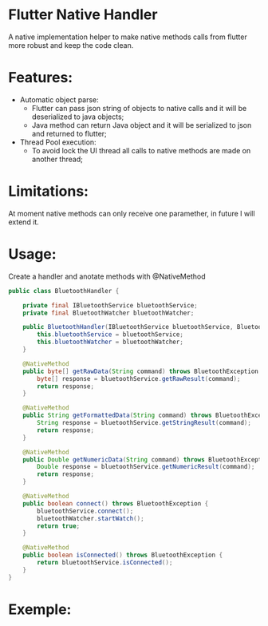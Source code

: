 # Flutter Native Handler
A native implementation helper to make native methods calls from flutter more robust and keep the code clean.

# Features:
* Automatic object parse: 
  * Flutter can pass json string of objects to native calls and it will be deserialized to java objects;
  * Java method can return Java object and it will be serialized to json and returned to flutter;
* Thread Pool execution:
  * To avoid lock the UI thread all calls to native methods are made on another thread;

# Limitations:
At moment native methods can only receive one paramether, in future I will extend it.

# Usage:
Create a handler and anotate methods with @NativeMethod
```java
public class BluetoothHandler {

    private final IBluetoothService bluetoothService;
    private final BluetoothWatcher bluetoothWatcher;

    public BluetoothHandler(IBluetoothService bluetoothService, BluetoothWatcher bluetoothWatcher) {
        this.bluetoothService = bluetoothService;
        this.bluetoothWatcher = bluetoothWatcher;
    }

    @NativeMethod
    public byte[] getRawData(String command) throws BluetoothException {
        byte[] response = bluetoothService.getRawResult(command);
        return response;
    }

    @NativeMethod
    public String getFormattedData(String command) throws BluetoothException {
        String response = bluetoothService.getStringResult(command);
        return response;
    }

    @NativeMethod
    public Double getNumericData(String command) throws BluetoothException {
        Double response = bluetoothService.getNumericResult(command);
        return response;
    }

    @NativeMethod
    public boolean connect() throws BluetoothException {
        bluetoothService.connect();
        bluetoothWatcher.startWatch();
        return true;
    }

    @NativeMethod
    public boolean isConnected() throws BluetoothException {
        return bluetoothService.isConnected();
    }
}
```


# Exemple: 
```java

```
